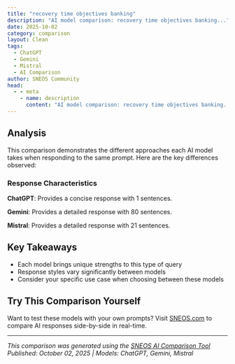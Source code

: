 ```yaml
---
title: "recovery time objectives banking"
description: "AI model comparison: recovery time objectives banking..."
date: 2025-10-02
category: comparison
layout: Clean
tags:
  - ChatGPT
  - Gemini
  - Mistral
  - AI Comparison
author: SNEOS Community
head:
  - - meta
    - name: description
      content: "AI model comparison: recovery time objectives banking..."
---
```


<ChatComparison
  title="recovery time objectives banking"
  prompt="recovery time objectives banking"
  :responses='{
    "ChatGPT": "Error calling OpenAI API.",
    "Gemini": "Recovery Time Objective (RTO) in banking is a critical metric that defines the maximum acceptable downtime for a banking system or application after a disruption. Here\u0027s a breakdown of its importance and key considerations:\n\n**What is RTO in Banking?**\n\n*   **Definition:** RTO represents the target time within which a bank\u0027s business process must be restored after an outage (e.g., a system crash, natural disaster, cyberattack). It\u0027s a key component of a bank\u0027s Business Continuity Plan (BCP) and Disaster Recovery Plan (DRP).\n\n*   **Purpose:**  RTO aims to minimize the financial, reputational, and operational impact of downtime.  It dictates how quickly a bank needs to bring its systems back online to avoid unacceptable losses.\n\n**Why is RTO so Important for Banks?**\n\n*   **Financial Impact:** Even a short period of downtime can result in significant financial losses:\n    *   Lost revenue from transaction processing (e.g., ATMs, online banking, wire transfers).\n    *   Penalties for missed regulatory deadlines or service level agreements.\n    *   Increased operational costs to manually handle processes during downtime.\n    *   Decreased customer trust, which could lead to lost deposits.\n*   **Reputational Risk:** Banks rely on customer trust. Prolonged downtime can erode that trust, leading to customer churn and reputational damage that is hard to rebuild. Negative publicity surrounding outages can have long-lasting consequences.\n*   **Regulatory Compliance:** Banking is a heavily regulated industry. Regulators require banks to have robust BCPs and DRPs that include clearly defined and achievable RTOs. Failure to meet these requirements can result in fines, sanctions, and increased regulatory scrutiny.\n*   **Operational Impact:**  Banking operations are interconnected. If one critical system is down, it can affect other systems and processes, creating a ripple effect across the organization.  An inadequate RTO can lead to significant disruption to daily operations.\n*   **Customer Service:** Customers expect banking services to be available 24/7.  Long outages disrupt their ability to access funds, pay bills, or conduct other essential financial activities, leading to frustration and dissatisfaction.\n\n**RTO Considerations in Banking:**\n\n1.  **Tiered Approach:** Banks typically don\u0027t have a single RTO for all systems.  Instead, they use a tiered approach based on the criticality of the system or business process:\n\n    *   **Tier 1 (Mission-Critical):**  These are the most vital systems, such as core banking platforms, payment systems (e.g., SWIFT, ACH), and trading platforms.  They require the shortest RTOs (often measured in minutes or hours).\n    *   **Tier 2 (Business-Critical):**  These systems are important for day-to-day operations but are not as immediately critical as Tier 1.  Examples include loan origination systems, customer relationship management (CRM) systems, and branch banking applications.  RTOs are typically measured in hours or a few days.\n    *   **Tier 3 (Important but Non-Critical):**  These systems are necessary for supporting business operations but can tolerate longer downtimes.  Examples include reporting systems, human resources applications, and internal communications tools. RTOs can be several days or even a week.\n\n2.  **Factors Influencing RTO:**\n\n    *   **Business Impact Analysis (BIA):** A BIA identifies the critical business functions and the potential impact of an outage on each function. This analysis helps determine the appropriate RTO for each system.\n    *   **Cost:**  Achieving shorter RTOs generally requires more investment in infrastructure, technology, and personnel. Banks must balance the cost of downtime with the cost of implementing more robust DR solutions.\n    *   **Technical Feasibility:**  Some systems may be more difficult to recover quickly than others due to their complexity or dependencies.  The RTO must be technically feasible given the available recovery methods.\n    *   **Regulatory Requirements:**  Regulations may specify minimum RTOs for certain banking functions.\n    *   **Risk Appetite:**  The bank\u0027s overall risk appetite will influence the level of investment in DR and the acceptable level of downtime.\n\n3.  **Recovery Strategies:**\n\n    *   **High Availability (HA):** HA solutions aim to prevent downtime in the first place by providing redundant systems that can automatically take over in the event of a failure.  These are typically used for Tier 1 systems.\n    *   **Disaster Recovery as a Service (DRaaS):** Cloud-based DRaaS solutions provide a cost-effective way to replicate systems and data to a secondary location and quickly recover them in the event of a disaster.\n    *   **On-Premise DR:**  Banks may also choose to maintain their own secondary data centers for disaster recovery.\n    *   **Backup and Restore:**  Regular backups are essential for recovering data, but the restore process can take time. This strategy is often used for Tier 3 systems.\n    *   **Hot Site/Warm Site/Cold Site:** Defines the readiness of the backup location. A hot site is fully operational and ready to take over immediately, while a cold site requires more time to set up.\n\n4.  **Testing and Validation:**\n\n    *   It\u0027s crucial to regularly test and validate the BCP and DRP to ensure that the RTOs can be met in a real-world scenario.  Testing should include simulated outages and recovery procedures.\n    *   Test results should be used to identify areas for improvement and refine the recovery plans.\n\n5.  **Documentation and Communication:**\n\n    *   The BCP and DRP should be well-documented and readily accessible to all relevant personnel.\n    *   Clear communication protocols should be in place to keep stakeholders informed during an outage.\n\n**Examples of RTOs for Different Banking Systems:**\n\n*   **Core Banking System:** RTO of 1-4 hours (Tier 1)\n*   **Payment Systems (SWIFT, ACH):** RTO of 1-2 hours (Tier 1)\n*   **Online Banking:** RTO of 2-4 hours (Tier 1)\n*   **ATM Network:** RTO of 2-4 hours (Tier 1)\n*   **Loan Origination System:** RTO of 8-24 hours (Tier 2)\n*   **Customer Relationship Management (CRM):** RTO of 12-48 hours (Tier 2)\n*   **Reporting Systems:** RTO of 24-72 hours (Tier 3)\n\n**Challenges in Meeting RTOs in Banking:**\n\n*   **Complexity of IT Infrastructure:** Banking systems are often highly complex and interconnected, making it difficult to recover them quickly.\n*   **Data Volume:** The sheer volume of data that banks must manage can make data replication and recovery a time-consuming process.\n*   **Legacy Systems:** Many banks still rely on older, legacy systems that are difficult to integrate with modern DR solutions.\n*   **Cost Constraints:** Implementing robust DR solutions can be expensive, and banks may face budget constraints.\n*   **Skilled Personnel:**  Successfully managing DR requires skilled personnel with expertise in IT infrastructure, data management, and business continuity planning.\n\n**Best Practices for Managing RTOs in Banking:**\n\n*   **Conduct a thorough BIA to identify critical business functions and their RTO requirements.**\n*   **Implement a tiered approach to RTOs based on the criticality of the systems.**\n*   **Invest in high availability solutions for mission-critical systems.**\n*   **Utilize cloud-based DRaaS solutions to reduce costs and improve recovery times.**\n*   **Regularly test and validate the BCP and DRP.**\n*   **Document the BCP and DRP thoroughly and make it readily accessible.**\n*   **Establish clear communication protocols for incident response.**\n*   **Train employees on their roles and responsibilities in the BCP and DRP.**\n*   **Stay up-to-date on the latest threats and vulnerabilities.**\n*   **Continuously improve the BCP and DRP based on lessons learned from testing and real-world incidents.**\n\nBy carefully considering these factors and implementing appropriate recovery strategies, banks can establish and maintain RTOs that protect their businesses from the potentially devastating consequences of downtime.  Regular review and adaptation of the BCP/DRP are critical in a constantly evolving threat landscape.\n",
    "Mistral": "Recovery Time Objectives (RTOs) in banking refer to the duration of time within which a business process must be restored, after a disruption, to avoid unacceptable consequences. RTOs are a critical component of a bank\u0027s Business Continuity Plan (BCP) and Disaster Recovery Plan (DRP). Here are some key aspects of RTOs in banking:\n\n1. **Critical Systems and Processes**: Banks have several critical systems and processes, such as:\n   - Core banking systems\n   - Payment and settlement systems\n   - Trading platforms\n   - Customer-facing systems (e.g., online and mobile banking)\n   - Risk management and compliance systems\n\n2. **RTO Categories**: RTOs can vary depending on the criticality of the system or process:\n   - **Mission-Critical**: Systems that are essential for the bank\u0027s operations, with RTOs typically ranging from instantaneous to within 4 hours. Examples include core banking systems and payment processes.\n   - **Business-Critical**: Systems that are very important but not mission-critical, with RTOs typically ranging from 4 to 24 hours. Examples include risk management systems and reporting tools.\n   - **Non-Critical**: Systems that can be disrupted for a longer period without significant impact, with RTOs typically greater than 24 hours. Examples include certain back-office functions and administrative tools.\n\n3. **Factors Affecting RTOs**:\n   - Tolerable downtime\n   - Regulatory requirements\n   - Reputational risk\n   - Financial impact\n   - Customer impact\n\n4. **Testing**: Regular testing of RTOs is crucial to ensure that the bank can meet its recovery goals. This can involve tabletop exercises, structured walk-throughs, and simulation testing.\n\n5. **Regulatory Compliance**: Banks must comply with various regulations and standards, such as those imposed by the Basel Committee on Banking Supervision, local regulators, and industry standards like ISO 22301 for business continuity management.\n\n6. **Documentation**: RTOs should be clearly documented in the bank\u0027s BCP and DRP, along with the associated Recovery Point Objectives (RPOs), which define the acceptable amount of data loss measured in time.\n\nHere\u0027s a simple example of RTOs in banking:\n\n| System/Process | RTO | RPO |\n| --- | --- | --- |\n| Core Banking System | 2 hours | 15 minutes |\n| Payment Processing | 1 hour | 5 minutes |\n| Online Banking | 4 hours | 30 minutes |\n| Risk Management System | 24 hours | 2 hours |\n| Email System | 8 hours | 4 hours |\n\nRTOs should be regularly reviewed and updated to reflect changes in the bank\u0027s operations, technologies, and regulatory environment."
  }'
  published-date="09:53"
/>

## Analysis

This comparison demonstrates the different approaches each AI model takes when responding to the same prompt. Here are the key differences observed:

### Response Characteristics

**ChatGPT**: Provides a concise response with 1 sentences. 

**Gemini**: Provides a detailed response with 80 sentences. 

**Mistral**: Provides a detailed response with 21 sentences. 

## Key Takeaways

- Each model brings unique strengths to this type of query
- Response styles vary significantly between models
- Consider your specific use case when choosing between these models

## Try This Comparison Yourself

Want to test these models with your own prompts? Visit [SNEOS.com](https://sneos.com) to compare AI responses side-by-side in real-time.

---

*This comparison was generated using the [SNEOS AI Comparison Tool](https://sneos.com)*
*Published: October 02, 2025 | Models: ChatGPT, Gemini, Mistral*
